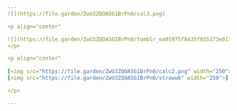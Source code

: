 ```yaml
---
![](https://file.garden/ZwU3ZQOASG1BrPn0/cal3.png)

<p align="center"

![](https://file.garden/ZwU3ZQOASG1BrPn0/tumblr_ea01975f8435f035373e017f947f1504_b5cc3742_540__fliter--warm-sea__channel--all__mode--normal.png)
</p>

<p align="center"
  
[<img src="https://file.garden/ZwU3ZQOASG1BrPn0/calc2.png" width="250">](https://rentry.co/calch4ro)
[<img src="https://file.garden/ZwU3ZQOASG1BrPn0/strawwb" width="250">](https://cichimi.straw.page)

</p>

---
```

